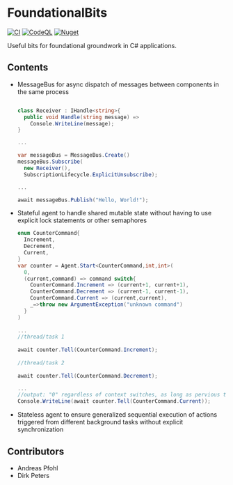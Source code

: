 # FoundationalBits

[![CI](https://github.com/bridgefield/FoundationalBits/actions/workflows/ci.yml/badge.svg)](https://github.com/bridgefield/FoundationalBits/actions/workflows/ci.yml) [![CodeQL](https://github.com/bridgefield/FoundationalBits/actions/workflows/codeql-analysis.yml/badge.svg)](https://github.com/bridgefield/FoundationalBits/actions/workflows/codeql-analysis.yml) [![Nuget](https://img.shields.io/nuget/v/bridgefield.FoundationalBits)](https://www.nuget.org/packages/bridgefield.FoundationalBits/)

Useful bits for foundational groundwork in C# applications.

## Contents

- MessageBus for async dispatch of messages between components in the same
  process
  ```csharp 
  
  class Receiver : IHandle<string>{
    public void Handle(string message) =>
      Console.WriteLine(message);
  }
  
  ...
  
  var messageBus = MessageBus.Create()
  messageBus.Subscribe(
    new Receiver(),
    SubscriptionLifecycle.ExplicitUnsubscribe);
  
  ...
  
  await messageBus.Publish("Hello, World!");
  
  ```
- Stateful agent to handle shared mutable state without having to use explicit
  lock statements or other semaphores
  ```csharp
  enum CounterCommand{
    Increment,
    Decrement,
    Current,
  }
  var counter = Agent.Start<CounterCommand,int,int>(
    0,
    (current,command) => command switch{
      CounterCommand.Increment => (current+1, current+1),
      CounterCommand.Decrement => (current-1, current-1),
      CounterCommand.Current => (current,current),
      _=>throw new ArgumentException("unknown command")
    }
  )
    
  ... 
  //thread/task 1
    
  await counter.Tell(CounterCommand.Increment);
    
  //thread/task 2
    
  await counter.Tell(CounterCommand.Decrement);
  
  ...
  //output: "0" regardless of context switches, as long as pervious two calls are started before
  Console.WriteLine(await counter.Tell(CounterCommand.Current));
  ```
- Stateless agent to ensure generalized sequential execution of actions
  triggered from different background tasks without explicit synchronization

## Contributors

- Andreas Pfohl
- Dirk Peters
